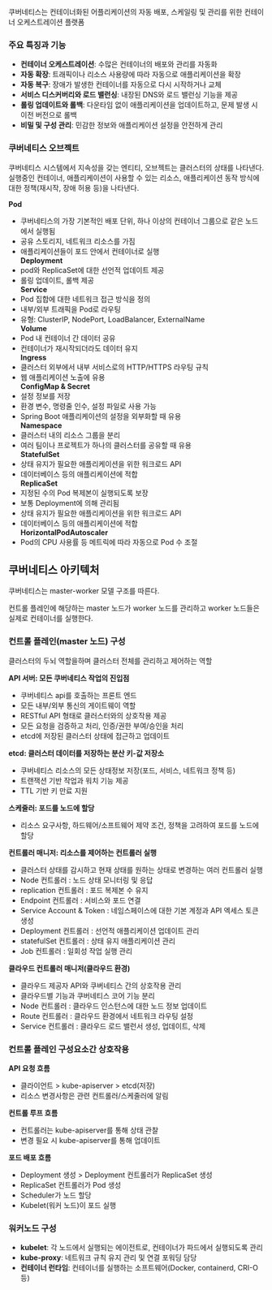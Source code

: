 쿠버네티스는 컨테이너화된 어플리케이션의 자동 배포, 스케일링 및 관리를 위한 컨테이너 오케스트레이션 플랫폼

### 주요 특징과 기능

- **컨테이너 오케스트레이션**: 수많은 컨테이너의 배포와 관리를 자동화
- **자동 확장**: 트래픽이나 리소스 사용량에 따라 자동으로 애플리케이션을 확장
- **자동 복구**: 장애가 발생한 컨테이너를 자동으로 다시 시작하거나 교체
- **서비스 디스커버리와 로드 밸런싱**: 내장된 DNS와 로드 밸런싱 기능을 제공
- **롤링 업데이트와 롤백**: 다운타임 없이 애플리케이션을 업데이트하고, 문제 발생 시 이전 버전으로 롤백
- **비밀 및 구성 관리**: 민감한 정보와 애플리케이션 설정을 안전하게 관리

### 쿠버네티스 오브젝트

쿠버네티스 시스템에서 지속성을 갖는 엔티티, 오브젝트는 클러스터의 상태를 나타낸다.  
실행중인 컨테이너, 애플리케이션이 사용할 수 있는 리소스, 애플리케이션 동작 방식에 대한 정책(재시작, 장애 허용 등)을 나타낸다.

**Pod**
- 쿠버네티스의 가장 기본적인 배포 단위, 하나 이상의 컨테이너 그룹으로 같은 노드에서 실행됨
- 공유 스토리지, 네트워크 리소스를 가짐
- 애플리케이션들이 포드 안에서 컨테이너로 실행  
**Deployment**
- pod와 ReplicaSet에 대한 선언적 업데이트 제공
- 롤링 업데이트, 롤백 제공  
**Service**
- Pod 집합에 대한 네트워크 접근 방식을 정의
- 내부/외부 트래픽을 Pod로 라우팅
- 유형: ClusterIP, NodePort, LoadBalancer, ExternalName  
**Volume**
- Pod 내 컨테이너 간 데이터 공유
- 컨테이너가 재시작되더라도 데이터 유지  
**Ingress**
- 클러스터 외부에서 내부 서비스로의 HTTP/HTTPS 라우팅 규칙
- 웹 애플리케이션 노출에 유용  
**ConfigMap & Secret**
- 설정 정보를 저장
- 환경 변수, 명령줄 인수, 설정 파일로 사용 가능
- Spring Boot 애플리케이션의 설정을 외부화할 때 유용  
**Namespace**
- 클러스터 내의 리소스 그룹을 분리
- 여러 팀이나 프로젝트가 하나의 클러스터를 공유할 때 유용  
**StatefulSet**
- 상태 유지가 필요한 애플리케이션을 위한 워크로드 API
- 데이터베이스 등의 애플리케이션에 적합  
**ReplicaSet**
- 지정된 수의 Pod 복제본이 실행되도록 보장
- 보통 Deployment에 의해 관리됨
- 상태 유지가 필요한 애플리케이션을 위한 워크로드 API
- 데이터베이스 등의 애플리케이션에 적합  
**HorizontalPodAutoscaler**
- Pod의 CPU 사용률 등 메트릭에 따라 자동으로 Pod 수 조절

## 쿠버네티스 아키텍처

쿠버네티스는 master-worker 모델 구조를 따른다.

컨트롤 플레인에 해당하는 master 노드가 worker 노드를 관리하고 worker 노드들은 실제로 컨테이너를 실행한다.  


### 컨트롤 플레인(master 노드) 구성

클러스터의 두뇌 역할을하며 클러스터 전체를 관리하고 제어하는 역할

**API 서버: 모든 쿠버네티스 작업의 진입점**

- 쿠버네티스 api를 호출하는 프론트 엔드
- 모든 내부/외부 통신의 게이트웨이 역할
- RESTful API 형태로 클러스터와의 상호작용 제공
- 모든 요청을 검증하고 처리, 인증/권한 부여/승인을 처리
- etcd에 저장된 클러스터 상태에 접근하고 업데이트

**etcd: 클러스터 데이터를 저장하는 분산 키-값 저장소**
- 쿠버네티스 리소스의 모든 상태정보 저장(포드, 서비스, 네트워크 정책 등)
- 트랜잭션 기반 작업과 워치 기능 제공
- TTL 기반 키 만료 지원

**스케줄러: 포드를 노드에 할당**
- 리소스 요구사항, 하드웨어/소프트웨어 제약 조건, 정책을 고려하여 포드를 노드에 할당

**컨트롤러 매니저: 리소스를 제어하는 컨트롤러 실행** 
- 클러스터 상태를 감시하고 현재 상태를 원하는 상태로 변경하는 여러 컨트롤러 실행
- Node 컨트롤러 : 노드 상태 모니터링 및 응답
- replication 컨트롤러 : 포드 복제본 수 유지
- Endpoint 컨트롤러 : 서비스와 포드 연결
- Service Account & Token : 네임스페이스에 대한 기본 계정과 API 엑세스 토큰 생성
- Deployment 컨트롤러 : 선언적 애플리케이션 업데이트 관리
- statefulSet 컨트롤러 : 상태 유지 애플리케이션 관리
- Job 컨트롤러 : 일회성 작업 실행 관리

**클라우드 컨트롤러 매니저(클라우드 환경)**
- 클라우드 제공자 API와 쿠버네티스 간의 상호작용 관리
- 클라우드별 기능과 쿠버네티스 코어 기능 분리
- Node 컨트롤러 : 클라우드 인스턴스에 대한 노드 정보 업데이트
- Route 컨트롤러 : 클라우드 환경에서 네트워크 라우팅 설정
- Service 컨트롤러 : 클라우드 로드 밸런서 생성, 업데이트, 삭제

### 컨트롤 플레인 구성요소간 상호작용

**API 요청 흐름**
- 클라이언트 > kube-apiserver > etcd(저장)
- 리소스 변경사항은 관련 컨트롤러/스케줄러에 알림

**컨트롤 루프 흐름**
- 컨트롤러는 kube-apiserver를 통해 상태 관찰
- 변경 필요 시 kube-apiserver를 통해 업데이트

**포드 배포 흐름**
- Deployment 생성 > Deployment 컨트롤러가 ReplicaSet 생성
- ReplicaSet 컨트롤러가 Pod 생성
- Scheduler가 노드 할당
- Kubelet(워커 노드)이 포드 실행

### 워커노드 구성
- **kubelet**: 각 노드에서 실행되는 에이전트로, 컨테이너가 파드에서 실행되도록 관리
- **kube-proxy**: 네트워크 규칙 유지 관리 및 연결 포워딩 담당
- **컨테이너 런타임**: 컨테이너를 실행하는 소프트웨어(Docker, containerd, CRI-O 등)